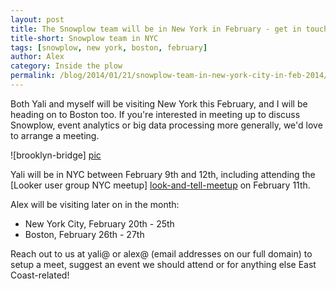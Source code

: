 ```yaml
---
layout: post
title: The Snowplow team will be in New York in February - get in touch if you'd like to meet
title-short: Snowplow team in NYC
tags: [snowplow, new york, boston, february]
author: Alex
category: Inside the plow
permalink: /blog/2014/01/21/snowplow-team-in-new-york-city-in-feb-2014/
---
```



Both Yali and myself will be visiting New York this February, and I will be heading on to Boston too. If you're interested in meeting up to discuss Snowplow, event analytics or big data processing more generally, we'd love to arrange a meeting.

![brooklyn-bridge] [pic]

Yali will be in NYC between February 9th and 12th, including attending the [Looker user group NYC meetup] [look-and-tell-meetup] on February 11th.

Alex will be visiting later on in the month:

* New York City, February 20th - 25th
* Boston, February 26th - 27th

Reach out to us at yali@ or alex@ (email addresses on our full domain) to setup a meet, suggest an event we should attend or for anything else East Coast-related!

[pic]: /assets/img/blog/2014/01/brooklyn-bridge.jpg
[look-and-tell-meetup]: http://www.meetup.com/Looker-User-Group-NY/events/156298422/
